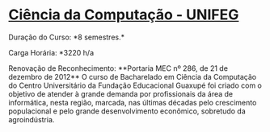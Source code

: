 # [Ciência da Computação - UNIFEG](https://www.unifeg.edu.br/webacademico/site/descricaocurso.jsp?codigocurso=101)
<p>
Duração do Curso: *8 semestres.*
<p>
Carga Horária: *3220 h/a
<p>
Renovação de Reconhecimento: **Portaria MEC nº 286, de 21 de dezembro de 2012** O curso de Bacharelado em Ciência da Computação do Centro Universitário da Fundação Educacional Guaxupé foi criado com o objetivo de atender à grande demanda por profissionais da área de informática, nesta região, marcada, nas últimas décadas pelo crescimento populacional e pelo grande desenvolvimento econômico, sobretudo da agroindústria. 
